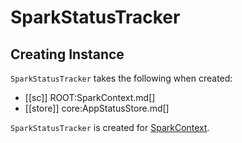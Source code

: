 # SparkStatusTracker

## Creating Instance

`SparkStatusTracker` takes the following when created:

* [[sc]] ROOT:SparkContext.md[]
* [[store]] core:AppStatusStore.md[]

`SparkStatusTracker` is created for [SparkContext](SparkContext.md).
